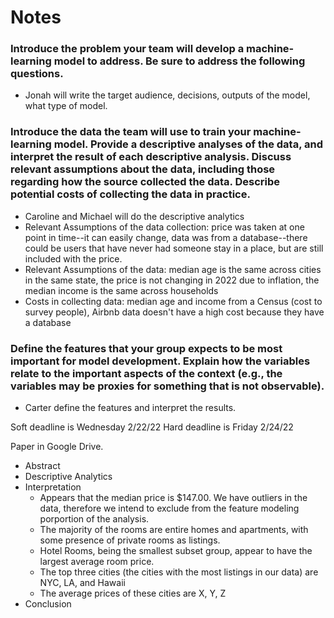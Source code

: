 # Notes

### Introduce the problem your team will develop a machine-learning model to address. Be sure to address the following questions.

- Jonah will write the target audience, decisions, outputs of the model, what type of model.

### Introduce the data the team will use to train your machine-learning model. Provide a descriptive analyses of the data, and interpret the result of each descriptive analysis. Discuss relevant assumptions about the data, including those regarding how the source collected the data. Describe potential costs of collecting the data in practice.

- Caroline and Michael will do the descriptive analytics
- Relevant Assumptions of the data collection: price was taken at one point in time--it can easily change, data was from a database--there could be users that have never had someone stay in a place, but are still included with the price.
- Relevant Assumptions of the data: median age is the same across cities in the same state, the price is not changing in 2022 due to inflation, the median income is the same across households
- Costs in collecting data: median age and income from a Census (cost to survey people), Airbnb data doesn't have a high cost because they have a database

### Define the features that your group expects to be most important for model development. Explain how the variables relate to the important aspects of the context (e.g., the variables may be proxies for something that is not observable).

- Carter define the features and interpret the results.

Soft deadline is Wednesday 2/22/22
Hard deadline is Friday 2/24/22

Paper in Google Drive.

- Abstract
- Descriptive Analytics
- Interpretation
  - Appears that the median price is $147.00. We have outliers in the data, therefore we intend to exclude from the feature modeling porportion of the analysis.
  - The majority of the rooms are entire homes and apartments, with some presence of private rooms as listings.
  - Hotel Rooms, being the smallest subset group, appear to have the largest average room price.
  - The top three cities (the cities with the most listings in our data) are NYC, LA, and Hawaii
  - The average prices of these cities are X, Y, Z
- Conclusion
